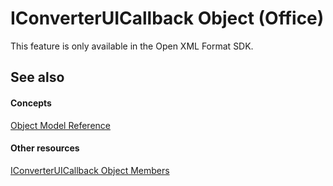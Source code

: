
# IConverterUICallback Object (Office)

This feature is only available in the Open XML Format SDK.


## See also


#### Concepts


[Object Model Reference](499c789a-aba2-0fad-649a-0ea964cd3b5e.md)
#### Other resources


[IConverterUICallback Object Members](ec3f2d9a-1b1a-ebb1-f003-e725dccc440d.md)
